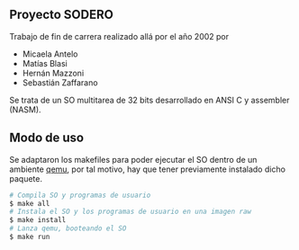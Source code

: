 ## Proyecto SODERO

Trabajo de fin de carrera realizado allá por el año 2002 por

- Micaela Antelo
- Matías Blasi
- Hernán Mazzoni
- Sebastián Zaffarano

Se trata de un SO multitarea de 32 bits desarrollado en ANSI C y assembler (NASM).

## Modo de uso

Se adaptaron los makefiles para poder ejecutar el SO dentro de un ambiente [qemu](http://wiki.qemu.org/Main_Page),
por tal motivo, hay que tener previamente instalado dicho paquete.

```sh
# Compila SO y programas de usuario
$ make all
# Instala el SO y los programas de usuario en una imagen raw
$ make install
# Lanza qemu, booteando el SO
$ make run
```

